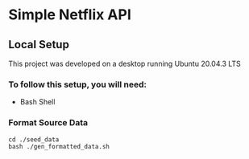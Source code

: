 # Simple Netflix API


## Local Setup

This project was developed on a desktop running Ubuntu 20.04.3 LTS

### To follow this setup, you will need:

* Bash Shell

### Format Source Data
```
cd ./seed_data
bash ./gen_formatted_data.sh
```

